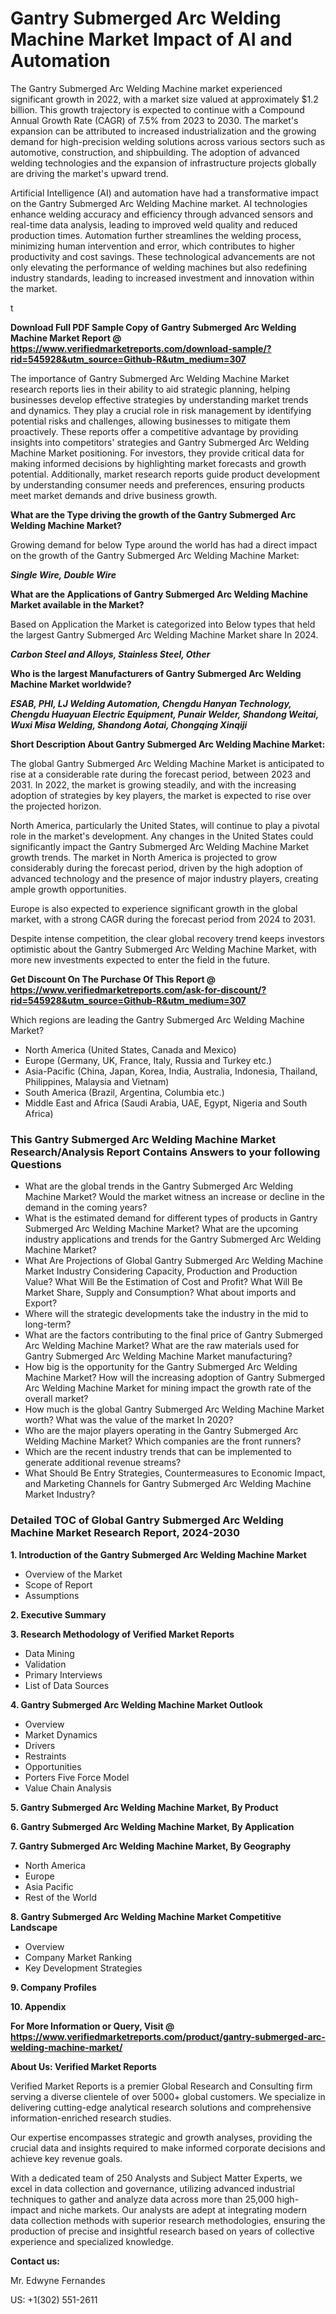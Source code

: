 <meta name="title" content="Global Gantry Submerged Arc Welding Machine Market Impact of AI and Automation"><meta name="description" content="The Gantry Submerged Arc Welding Machine market experienced significant growth in 2022, with a market size valued at approximately $1.2 billion. This growth trajectory"><meta name="title" content="Gantry Submerged Arc Welding Machine Market Size, Share, Scope, Trends, Growth, Opportunities, Analysis, Forecast"><h1>Gantry Submerged Arc Welding Machine Market Impact of AI and Automation</h1><p>The Gantry Submerged Arc Welding Machine market experienced significant growth in 2022, with a market size valued at approximately $1.2 billion. This growth trajectory is expected to continue with a Compound Annual Growth Rate (CAGR) of 7.5% from 2023 to 2030. The market's expansion can be attributed to increased industrialization and the growing demand for high-precision welding solutions across various sectors such as automotive, construction, and shipbuilding. The adoption of advanced welding technologies and the expansion of infrastructure projects globally are driving the market's upward trend.</p><p>Artificial Intelligence (AI) and automation have had a transformative impact on the Gantry Submerged Arc Welding Machine market. AI technologies enhance welding accuracy and efficiency through advanced sensors and real-time data analysis, leading to improved weld quality and reduced production times. Automation further streamlines the welding process, minimizing human intervention and error, which contributes to higher productivity and cost savings. These technological advancements are not only elevating the performance of welding machines but also redefining industry standards, leading to increased investment and innovation within the market.</p>t</p><p id="" class=""><strong>Download Full PDF Sample Copy of Gantry Submerged Arc Welding Machine Market Report @ <a href="https://www.verifiedmarketreports.com/download-sample/?rid=545928&utm_source=Github-R&utm_medium=307" target="_blank">https://www.verifiedmarketreports.com/download-sample/?rid=545928&utm_source=Github-R&utm_medium=307</a></strong></p><p>The importance of&nbsp;Gantry Submerged Arc Welding Machine Market research reports lies in their ability to aid strategic planning, helping businesses develop effective strategies by understanding market trends and dynamics. They play a crucial role in risk management by identifying potential risks and challenges, allowing businesses to mitigate them proactively. These reports offer a competitive advantage by providing insights into competitors' strategies and Gantry Submerged Arc Welding Machine Market positioning. For investors, they provide critical data for making informed decisions by highlighting market forecasts and growth potential. Additionally, market research reports guide product development by understanding consumer needs and preferences, ensuring products meet market demands and drive business growth.</p><p><strong>What are the&nbsp;Type driving the growth of the Gantry Submerged Arc Welding Machine Market?</strong></p><p id="" class="">Growing demand for below Type around the world has had a direct impact on the growth of the Gantry Submerged Arc Welding Machine Market:</p><em><strong>Single Wire, Double Wire</strong></em></p><strong>What are the&nbsp;Applications&nbsp;of Gantry Submerged Arc Welding Machine Market available in the Market?</strong></p><p id="" class="">Based on Application the Market is categorized into Below types that held the largest Gantry Submerged Arc Welding Machine Market share In 2024.</p><em><strong>Carbon Steel and Alloys, Stainless Steel, Other</strong></em></p><strong>Who is the largest Manufacturers of Gantry Submerged Arc Welding Machine Market worldwide?</strong></p><p><em><strong>ESAB, PHI, LJ Welding Automation, Chengdu Hanyan Technology, Chengdu Huayuan Electric Equipment, Punair Welder, Shandong Weitai, Wuxi Misa Welding, Shandong Aotai, Chongqing Xinqiji</strong></em></p><p id="" class=""><strong>Short Description About Gantry Submerged Arc Welding Machine Market:</strong></p><p>The global Gantry Submerged Arc Welding Machine Market is anticipated to rise at a considerable rate during the forecast period, between 2023 and 2031. In 2022, the market is growing steadily, and with the increasing adoption of strategies by key players, the market is expected to rise over the projected horizon.</p><p>North America, particularly the United States, will continue to play a pivotal role in the market's development. Any changes in the United States could significantly impact the Gantry Submerged Arc Welding Machine Market growth trends. The market in North America is projected to grow considerably during the forecast period, driven by the high adoption of advanced technology and the presence of major industry players, creating ample growth opportunities.</p><p>Europe is also expected to experience significant growth in the global market, with a strong CAGR during the forecast period from 2024 to 2031.</p><p>Despite intense competition, the clear global recovery trend keeps investors optimistic about the Gantry Submerged Arc Welding Machine Market, with more new investments expected to enter the field in the future.</p><p id="" class=""><strong>Get Discount On The Purchase Of This Report @ <a href="https://www.verifiedmarketreports.com/ask-for-discount/?rid=545928&utm_source=Github-R&utm_medium=307" target="_blank">https://www.verifiedmarketreports.com/ask-for-discount/?rid=545928&utm_source=Github-R&utm_medium=307</a></strong></p>Which regions are leading the Gantry Submerged Arc Welding Machine Market?</p><ul><li>North America (United States, Canada and Mexico)</li><li>Europe (Germany, UK, France, Italy, Russia and Turkey etc.)</li><li>Asia-Pacific (China, Japan, Korea, India, Australia, Indonesia, Thailand, Philippines, Malaysia and Vietnam)</li><li>South America (Brazil, Argentina, Columbia etc.)</li><li>Middle East and Africa (Saudi Arabia, UAE, Egypt, Nigeria and South Africa)</li></ul><h3 id="" class="">This Gantry Submerged Arc Welding Machine Market Research/Analysis Report Contains Answers to your following Questions</h3><ul><li>What are the global trends in the Gantry Submerged Arc Welding Machine Market? Would the market witness an increase or decline in the demand in the coming years?</li><li>What is the estimated demand for different types of products in Gantry Submerged Arc Welding Machine Market? What are the upcoming industry applications and trends for the Gantry Submerged Arc Welding Machine Market?</li><li>What Are Projections of Global Gantry Submerged Arc Welding Machine Market Industry Considering Capacity, Production and Production Value? What Will Be the Estimation of Cost and Profit? What Will Be Market Share, Supply and Consumption? What about imports and Export?</li><li>Where will the strategic developments take the industry in the mid to long-term?</li><li>What are the factors contributing to the final price of Gantry Submerged Arc Welding Machine Market? What are the raw materials used for Gantry Submerged Arc Welding Machine Market manufacturing?</li><li>How big is the opportunity for the Gantry Submerged Arc Welding Machine Market? How will the increasing adoption of Gantry Submerged Arc Welding Machine Market for mining impact the growth rate of the overall market?</li><li>How much is the global Gantry Submerged Arc Welding Machine Market worth? What was the value of the market In 2020?</li><li>Who are the major players operating in the Gantry Submerged Arc Welding Machine Market? Which companies are the front runners?</li><li>Which are the recent industry trends that can be implemented to generate additional revenue streams?</li><li>What Should Be Entry Strategies, Countermeasures to Economic Impact, and Marketing Channels for Gantry Submerged Arc Welding Machine Market Industry?</li></ul><h3 id="" class="">Detailed TOC of Global Gantry Submerged Arc Welding Machine Market Research Report, 2024-2030</h3><p id="" class=""><strong>1. Introduction of the Gantry Submerged Arc Welding Machine Market</strong></p><ul><li>Overview of the Market</li><li>Scope of Report</li><li>Assumptions</li></ul><p id="" class=""><strong>2. Executive Summary</strong></p><p id="" class=""><strong>3. Research Methodology of Verified Market Reports</strong></p><ul><li>Data Mining</li><li>Validation</li><li>Primary Interviews</li><li>List of Data Sources</li></ul><p id="" class=""><strong>4. Gantry Submerged Arc Welding Machine Market Outlook</strong></p><ul><li>Overview</li><li>Market Dynamics</li><li>Drivers</li><li>Restraints</li><li>Opportunities</li><li>Porters Five Force Model</li><li>Value Chain Analysis</li></ul><p id="" class=""><strong>5. Gantry Submerged Arc Welding Machine Market, By Product</strong></p><p id="" class=""><strong>6. Gantry Submerged Arc Welding Machine Market, By Application</strong></p><p id="" class=""><strong>7. Gantry Submerged Arc Welding Machine Market, By Geography</strong></p><ul><li>North America</li><li>Europe</li><li>Asia Pacific</li><li>Rest of the World</li></ul><p id="" class=""><strong>8. Gantry Submerged Arc Welding Machine Market Competitive Landscape</strong></p><ul><li>Overview</li><li>Company Market Ranking</li><li>Key Development Strategies</li></ul><p id="" class=""><strong>9. Company Profiles</strong></p><p id="" class=""><strong>10. Appendix</strong></p><p id="" class=""><strong>For More Information or Query, Visit @ <a href="https://www.verifiedmarketreports.com/product/gantry-submerged-arc-welding-machine-market/" target="_blank">https://www.verifiedmarketreports.com/product/gantry-submerged-arc-welding-machine-market/</a></strong></p><p id="" class=""><strong>About Us: Verified Market Reports</strong></p><p id="" class="">Verified Market Reports is a premier Global Research and Consulting firm serving a diverse clientele of over 5000+ global customers. We specialize in delivering cutting-edge analytical research solutions and comprehensive information-enriched research studies.</p><p id="" class="">Our expertise encompasses strategic and growth analyses, providing the crucial data and insights required to make informed corporate decisions and achieve key revenue goals.</p><p id="" class="">With a dedicated team of 250 Analysts and Subject Matter Experts, we excel in data collection and governance, utilizing advanced industrial techniques to gather and analyze data across more than 25,000 high-impact and niche markets. Our analysts are adept at integrating modern data collection methods with superior research methodologies, ensuring the production of precise and insightful research based on years of collective experience and specialized knowledge.</p><p id="" class=""><strong>Contact us:</strong></p><p id="" class="">Mr. Edwyne Fernandes</p><p id="" class="">US: +1(302) 551-2611</p>